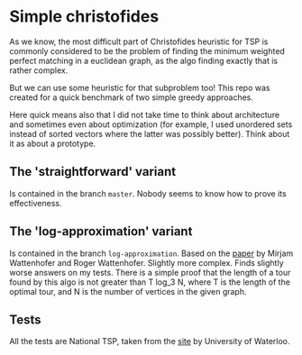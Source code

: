 Simple christofides
===================

As we know, the most difficult part of Christofides heuristic for TSP is
commonly considered to be the problem of finding the minimum weighted
perfect matching in a euclidean graph, as the algo finding exactly that is
rather complex.

But we can use some heuristic for that subproblem too! This repo was created for
a quick benchmark of two simple greedy approaches.

Here quick means also
that I did not take time to think about architecture and sometimes even about
optimization (for example, I used unordered sets instead of sorted vectors
where the latter was possibly better). Think about it as about a prototype.

The 'straightforward' variant
-----------------------------

Is contained in the branch `master`. Nobody seems to know how to prove its
effectiveness.

The 'log-approximation' variant
-------------------------------

Is contained in the branch `log-approximation`. Based on the
[paper](http://dcg.ethz.ch/publications/ctw04.pdf) by Mirjam Wattenhofer and
Roger Wattenhofer. Slightly more complex. Finds slightly worse answers on my tests.
There is a simple proof that the length of a tour found by this algo is not
greater than T log_3 N, where T is the length of the optimal tour, and N is the
number of vertices in the given graph.

Tests
-----

All the tests are National TSP, taken from the
[site](http://www.math.uwaterloo.ca/tsp/world/countries.html)
by University of Waterloo.
